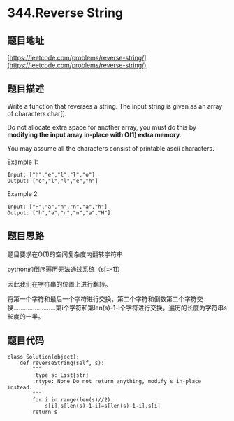 344.Reverse String
==================

题目地址
--------
[https://leetcode.com/problems/reverse-string/](https://leetcode.com/problems/reverse-string/)

题目描述
-------

Write a function that reverses a string. The input string is given as an array of characters char[].

Do not allocate extra space for another array, you must do this by **modifying the input array in-place with O(1) extra memory**.

You may assume all the characters consist of printable ascii characters.

 

Example 1:
```
Input: ["h","e","l","l","o"]
Output: ["o","l","l","e","h"]
```
Example 2:
```
Input: ["H","a","n","n","a","h"]
Output: ["h","a","n","n","a","H"]
```

题目思路
-------

题目要求在O(1)的空间复杂度内翻转字符串

python的倒序遍历无法通过系统（s[::-1]）

因此我们在字符串的位置上进行翻转。

将第一个字符和最后一个字符进行交换，第二个字符和倒数第二个字符交换……………………第i个字符和第len(s)-1-i个字符进行交换。遍历的长度为字符串s长度的一半。

题目代码
-------
```
class Solution(object):
    def reverseString(self, s):
        """
        :type s: List[str]
        :rtype: None Do not return anything, modify s in-place instead.
        """
        for i in range(len(s)//2):
            s[i],s[len(s)-1-i]=s[len(s)-1-i],s[i]
        return s
 ```
